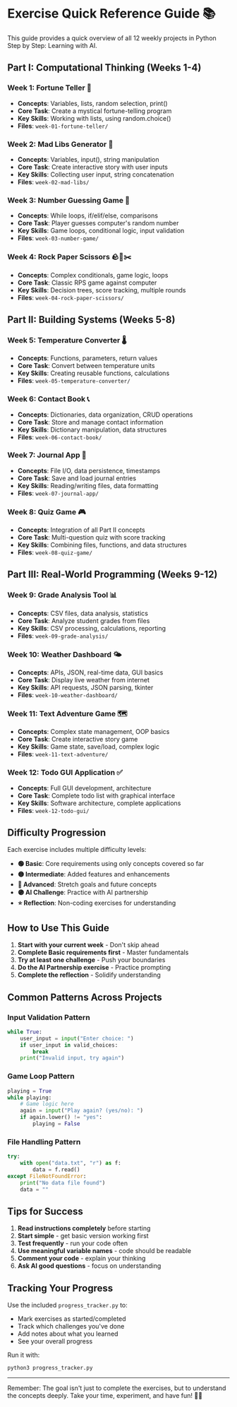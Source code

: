 # Exercise Quick Reference Guide 📚

This guide provides a quick overview of all 12 weekly projects in Python Step by Step: Learning with AI.

## Part I: Computational Thinking (Weeks 1-4)

### Week 1: Fortune Teller 🔮
- **Concepts**: Variables, lists, random selection, print()
- **Core Task**: Create a mystical fortune-telling program
- **Key Skills**: Working with lists, using random.choice()
- **Files**: `week-01-fortune-teller/`

### Week 2: Mad Libs Generator 📝
- **Concepts**: Variables, input(), string manipulation
- **Core Task**: Create interactive story with user inputs
- **Key Skills**: Collecting user input, string concatenation
- **Files**: `week-02-mad-libs/`

### Week 3: Number Guessing Game 🎯
- **Concepts**: While loops, if/elif/else, comparisons
- **Core Task**: Player guesses computer's random number
- **Key Skills**: Game loops, conditional logic, input validation
- **Files**: `week-03-number-game/`

### Week 4: Rock Paper Scissors 🪨📄✂️
- **Concepts**: Complex conditionals, game logic, loops
- **Core Task**: Classic RPS game against computer
- **Key Skills**: Decision trees, score tracking, multiple rounds
- **Files**: `week-04-rock-paper-scissors/`

## Part II: Building Systems (Weeks 5-8)

### Week 5: Temperature Converter 🌡️
- **Concepts**: Functions, parameters, return values
- **Core Task**: Convert between temperature units
- **Key Skills**: Creating reusable functions, calculations
- **Files**: `week-05-temperature-converter/`

### Week 6: Contact Book 📞
- **Concepts**: Dictionaries, data organization, CRUD operations
- **Core Task**: Store and manage contact information
- **Key Skills**: Dictionary manipulation, data structures
- **Files**: `week-06-contact-book/`

### Week 7: Journal App 📔
- **Concepts**: File I/O, data persistence, timestamps
- **Core Task**: Save and load journal entries
- **Key Skills**: Reading/writing files, data formatting
- **Files**: `week-07-journal-app/`

### Week 8: Quiz Game 🎮
- **Concepts**: Integration of all Part II concepts
- **Core Task**: Multi-question quiz with score tracking
- **Key Skills**: Combining files, functions, and data structures
- **Files**: `week-08-quiz-game/`

## Part III: Real-World Programming (Weeks 9-12)

### Week 9: Grade Analysis Tool 📊
- **Concepts**: CSV files, data analysis, statistics
- **Core Task**: Analyze student grades from files
- **Key Skills**: CSV processing, calculations, reporting
- **Files**: `week-09-grade-analysis/`

### Week 10: Weather Dashboard 🌤️
- **Concepts**: APIs, JSON, real-time data, GUI basics
- **Core Task**: Display live weather from internet
- **Key Skills**: API requests, JSON parsing, tkinter
- **Files**: `week-10-weather-dashboard/`

### Week 11: Text Adventure Game 🗺️
- **Concepts**: Complex state management, OOP basics
- **Core Task**: Create interactive story game
- **Key Skills**: Game state, save/load, complex logic
- **Files**: `week-11-text-adventure/`

### Week 12: Todo GUI Application ✅
- **Concepts**: Full GUI development, architecture
- **Core Task**: Complete todo list with graphical interface
- **Key Skills**: Software architecture, complete applications
- **Files**: `week-12-todo-gui/`

## Difficulty Progression

Each exercise includes multiple difficulty levels:

- **🟢 Basic**: Core requirements using only concepts covered so far
- **🟡 Intermediate**: Added features and enhancements
- **🔴 Advanced**: Stretch goals and future concepts
- **🟣 AI Challenge**: Practice with AI partnership
- **⭐ Reflection**: Non-coding exercises for understanding

## How to Use This Guide

1. **Start with your current week** - Don't skip ahead
2. **Complete Basic requirements first** - Master fundamentals
3. **Try at least one challenge** - Push your boundaries
4. **Do the AI Partnership exercise** - Practice prompting
5. **Complete the reflection** - Solidify understanding

## Common Patterns Across Projects

### Input Validation Pattern
```python
while True:
    user_input = input("Enter choice: ")
    if user_input in valid_choices:
        break
    print("Invalid input, try again")
```

### Game Loop Pattern
```python
playing = True
while playing:
    # Game logic here
    again = input("Play again? (yes/no): ")
    if again.lower() != "yes":
        playing = False
```

### File Handling Pattern
```python
try:
    with open("data.txt", "r") as f:
        data = f.read()
except FileNotFoundError:
    print("No data file found")
    data = ""
```

## Tips for Success

1. **Read instructions completely** before starting
2. **Start simple** - get basic version working first
3. **Test frequently** - run your code often
4. **Use meaningful variable names** - code should be readable
5. **Comment your code** - explain your thinking
6. **Ask AI good questions** - focus on understanding

## Tracking Your Progress

Use the included `progress_tracker.py` to:
- Mark exercises as started/completed
- Track which challenges you've done
- Add notes about what you learned
- See your overall progress

Run it with:
```bash
python3 progress_tracker.py
```

---

Remember: The goal isn't just to complete the exercises, but to understand the concepts deeply. Take your time, experiment, and have fun! 🐍✨